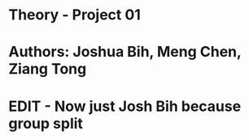 # Theory - Project 01
# Authors: Joshua Bih, Meng Chen, Ziang Tong
# EDIT - Now just Josh Bih because group split
